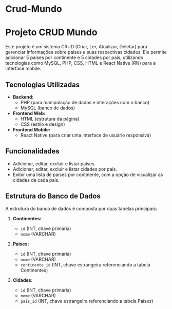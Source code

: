 # Crud-Mundo
# Projeto CRUD Mundo

Este projeto é um sistema CRUD (Criar, Ler, Atualizar, Deletar) para gerenciar informações sobre países e suas respectivas cidades. Ele permite adicionar 5 países por continente e 5 cidades por país, utilizando tecnologias como MySQL, PHP, CSS, HTML e React Native (RN) para a interface mobile.

## Tecnologias Utilizadas

- **Backend:**
  - PHP (para manipulação de dados e interações com o banco)
  - MySQL (banco de dados)
- **Frontend Web:**
  - HTML (estrutura da página)
  - CSS (estilo e design)
- **Frontend Mobile:**
  - React Native (para criar uma interface de usuário responsiva)
  
## Funcionalidades

- Adicionar, editar, excluir e listar países.
- Adicionar, editar, excluir e listar cidades por país.
- Exibir uma lista de países por continente, com a opção de visualizar as cidades de cada país.
  
## Estrutura do Banco de Dados

A estrutura do banco de dados é composta por duas tabelas principais:

1. **Continentes:**
   - `id` (INT, chave primária)
   - `nome` (VARCHAR)

2. **Países:**
   - `id` (INT, chave primária)
   - `nome` (VARCHAR)
   - `continente_id` (INT, chave estrangeira referenciando a tabela Continentes)

3. **Cidades:**
   - `id` (INT, chave primária)
   - `nome` (VARCHAR)
   - `pais_id` (INT, chave estrangeira referenciando a tabela Países)
